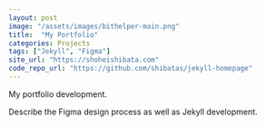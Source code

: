 ```yaml
---
layout: post
image: "/assets/images/bithelper-main.png"
title:  "My Portfolio"
categories: Projects
tags: ["Jekyll", "Figma"]
site_url: "https://shoheishibata.com"
code_repo_url: "https://github.com/shibatas/jekyll-homepage"
---
```


My portfolio development.
<!--more-->

Describe the Figma design process as well as Jekyll development.

